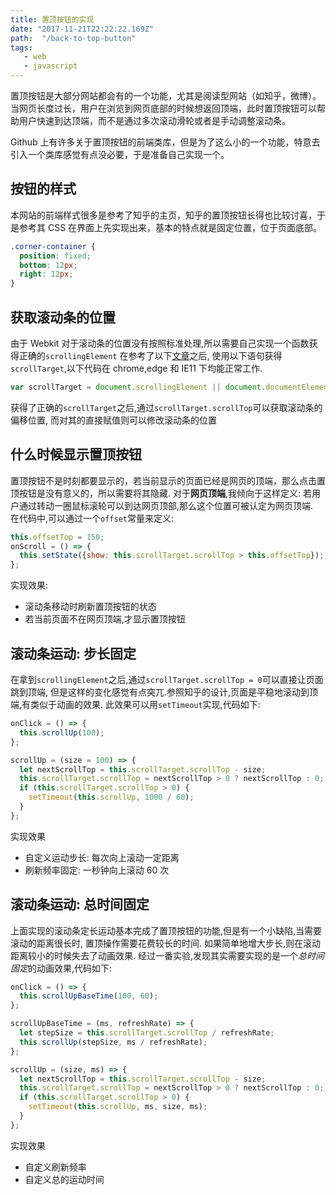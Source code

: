 ```yaml
---
title: 置顶按钮的实现
date: "2017-11-21T22:22:22.169Z"
path:  "/back-to-top-button"
tags:
   - web
   - javascript
---
```


置顶按钮是大部分网站都会有的一个功能，尤其是阅读型网站（如知乎，微博）。当网页长度过长，用户在浏览到网页底部的时候想返回顶端，此时置顶按钮可以帮助用户快速到达顶端，而不是通过多次滚动滑轮或者是手动调整滚动条。

Github 上有许多关于置顶按钮的前端类库，但是为了这么小的一个功能，特意去引入一个类库感觉有点没必要，于是准备自己实现一个。

## 按钮的样式

本网站的前端样式很多是参考了知乎的主页，知乎的置顶按钮长得也比较讨喜，于是参考其 CSS 在界面上先实现出来，基本的特点就是固定位置，位于页面底部。

```css
.corner-container {
  position: fixed;
  bottom: 12px;
  right: 12px;
}
```

## 获取滚动条的位置

由于 Webkit 对于滚动条的位置没有按照标准处理,所以需要自己实现一个函数获得正确的`scrollingElement`
在参考了以下[文章](https://imququ.com/post/document-scrollingelement-in-chrome.html)之后,
使用以下语句获得`scrollTarget`,以下代码在 chrome,edge 和 IE11 下均能正常工作.

```javascript
var scrollTarget = document.scrollingElement || document.documentElement;
```

获得了正确的`scrollTarget`之后,通过`scrollTarget.scrollTop`可以获取滚动条的偏移位置,
而对其的直接赋值则可以修改滚动条的位置

## 什么时候显示置顶按钮

置顶按钮不是时刻都要显示的，若当前显示的页面已经是网页的顶端，那么点击置顶按钮是没有意义的，所以需要将其隐藏. 对于**网页顶端**,我倾向于这样定义: 若用户通过转动一圈鼠标滚轮可以到达网页顶部,那么这个位置可被认定为网页顶端.  
在代码中,可以通过一个`offset`常量来定义:

```javascript
this.offsetTop = 150;
onScroll = () => {
  this.setState({show: this.scrollTarget.scrollTop > this.offsetTop});
};
```

实现效果:

* 滚动条移动时刷新置顶按钮的状态
* 若当前页面不在网页顶端,才显示置顶按钮

## 滚动条运动: 步长固定

在拿到`scrollingElement`之后,通过`scrollTarget.scrollTop = 0`可以直接让页面跳到顶端,
但是这样的变化感觉有点突兀.参照知乎的设计,页面是平稳地滚动到顶端,有类似于动画的效果.
此效果可以用`setTimeout`实现,代码如下:

```javascript
onClick = () => {
  this.scrollUp(100);
};

scrollUp = (size = 100) => {
  let nextScrollTop = this.scrollTarget.scrollTop - size;
  this.scrollTarget.scrollTop = nextScrollTop > 0 ? nextScrollTop : 0;
  if (this.scrollTarget.scrollTop > 0) {
    setTimeout(this.scrollUp, 1000 / 60);
  }
};
```

实现效果

* 自定义运动步长: 每次向上滚动一定距离
* 刷新频率固定: 一秒钟向上滚动 60 次

## 滚动条运动: 总时间固定

上面实现的滚动条定长运动基本完成了置顶按钮的功能,但是有一个小缺陷,当需要滚动的距离很长时,
置顶操作需要花费较长的时间. 如果简单地增大步长,则在滚动距离较小的时候失去了动画效果.
经过一番实验,发现其实需要实现的是一个*总时间固定*的动画效果,代码如下:

```javascript
onClick = () => {
  this.scrollUpBaseTime(100, 60);
};

scrollUpBaseTime = (ms, refreshRate) => {
  let stepSize = this.scrollTarget.scrollTop / refreshRate;
  this.scrollUp(stepSize, ms / refreshRate);
};

scrollUp = (size, ms) => {
  let nextScrollTop = this.scrollTarget.scrollTop - size;
  this.scrollTarget.scrollTop = nextScrollTop > 0 ? nextScrollTop : 0;
  if (this.scrollTarget.scrollTop > 0) {
    setTimeout(this.scrollUp, ms, size, ms);
  }
};
```

实现效果

* 自定义刷新频率
* 自定义总的运动时间

